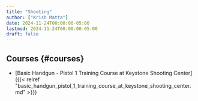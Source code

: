 ```yaml
---
title: "Shooting"
author: ["Krish Matta"]
date: 2024-11-24T00:00:00-05:00
lastmod: 2024-11-24T00:00:00-05:00
draft: false
---
```


## Courses {#courses}

-   [Basic Handgun - Pistol 1 Training Course at Keystone Shooting Center]({{< relref "basic_handgun_pistol_1_training_course_at_keystone_shooting_center.md" >}})
